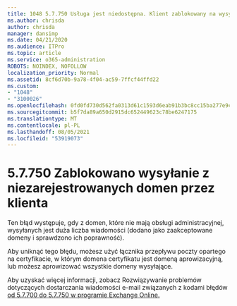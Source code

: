 ```yaml
---
title: 1048 5.7.750 Usługa jest niedostępna. Klient zablokowany na wysyłanie z niezarejestrowanych domen
ms.author: chrisda
author: chrisda
manager: dansimp
ms.date: 04/21/2020
ms.audience: ITPro
ms.topic: article
ms.service: o365-administration
ROBOTS: NOINDEX, NOFOLLOW
localization_priority: Normal
ms.assetid: 8cf6d70b-9a78-4f04-ac59-7ffcf44ffd22
ms.custom:
- "1048"
- "3100026"
ms.openlocfilehash: 0fd0fd730d562fa0313d61c1593d6eab91b3bc8cc15ba277e9cd4e4deb6901bd
ms.sourcegitcommit: b5f7da89a650d2915dc652449623c78be6247175
ms.translationtype: MT
ms.contentlocale: pl-PL
ms.lasthandoff: 08/05/2021
ms.locfileid: "53919073"
---
```

# <a name="57750-client-blocked-from-sending-from-unregistered-domain"></a>5.7.750 Zablokowano wysyłanie z niezarejestrowanych domen przez klienta

Ten błąd występuje, gdy z domen, które nie mają obsługi administracyjnej, wysyłanych jest duża liczba wiadomości (dodano jako zaakceptowane domeny i sprawdzono ich poprawność).

Aby uniknąć tego błędu, możesz użyć łącznika przepływu poczty opartego na certyfikacie, w którym domena certyfikatu jest domeną aprowizacyjną, lub możesz aprowizować wszystkie domeny wysyłające.

Aby uzyskać więcej informacji, zobacz Rozwiązywanie problemów dotyczących dostarczania wiadomości e-mail związanych z kodami błędów [od 5.7.700 do 5.7.750 w programie Exchange Online.](https://go.microsoft.com/fwlink/?linkid=2164955)